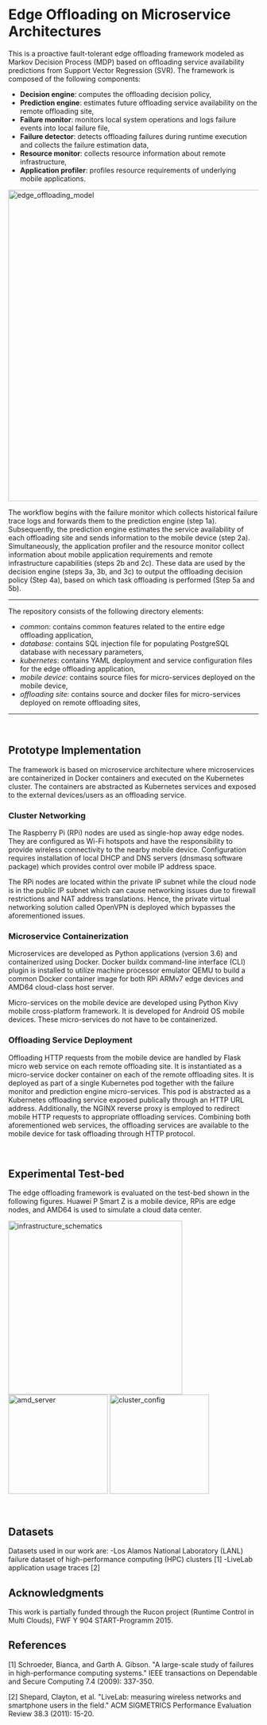 # Edge Offloading on Microservice Architectures
This is a proactive fault-tolerant edge offloading framework modeled as Markov Decision Process (MDP) based on offloading service availability predictions from Support Vector Regression (SVR). The framework is composed of the following components:

- **Decision engine**: computes the offloading decision policy,
- **Prediction engine**: estimates future offloading service availability on the remote offloading site,
- **Failure monitor**: monitors local system operations and logs failure events into local failure file,
- **Failure detector**: detects offloading failures during runtime execution and collects the failure estimation data,
- **Resource monitor**: collects resource information about remote infrastructure,
- **Application profiler**: profiles resource requirements of underlying mobile applications.

<img width="627" alt="edge_offloading_model" src="https://user-images.githubusercontent.com/89394269/153574960-a9df1b15-5ea7-42b3-90cc-59c6a149c1eb.png">

The workflow begins with the failure monitor which collects historical failure trace logs and forwards them to the prediction engine (step 1a). Subsequently, the prediction engine estimates the service availability of each offloading site and sends information to the mobile device (step 2a). Simultaneously, the application profiler and the resource monitor collect information about mobile application requirements and remote infrastructure capabilities (steps 2b and 2c). These data are used by the decision engine (steps 3a, 3b, and 3c) to output the offloading decision policy (Step 4a), based on which task offloading is performed (Step 5a and 5b).

<hr>

The repository consists of the following directory elements:

- *common*: contains common features related to the entire edge offloading application,
- *database*: contains SQL injection file for populating PostgreSQL database with necessary parameters,
- *kubernetes*: contains YAML deployment and service configuration files for the edge offloading application,
- *mobile device*: contains source files for micro-services deployed on the mobile device,
- *offloading site*: contains source and docker files for micro-services deployed on remote offloading sites,

<hr>

<br/>

## Prototype Implementation
The framework is based on microservice architecture where microservices are containerized in Docker containers and executed on the Kubernetes cluster. The containers are abstracted as Kubernetes services and exposed to the external devices/users as an offloading service. 

### Cluster Networking
The Raspberry Pi (RPi) nodes are used as single-hop away edge nodes. They are configured as Wi-Fi hotspots and have the responsibility to provide wireless connectivity to the nearby mobile device. Configuration requires installation of local DHCP and DNS servers (dnsmasq software package) which provides control over mobile IP address space.

The RPi nodes are located within the private IP subnet while the cloud node is in the public IP subnet which can cause networking issues due to firewall restrictions and NAT address translations. Hence, the private virtual networking solution called OpenVPN is deployed which bypasses the aforementioned issues.

### Microservice Containerization
Microservices are developed as Python applications (version 3.6) and containerized using Docker. Docker buildx command-line interface (CLI) plugin is installed to utilize machine processor emulator QEMU to build a common Docker container image for both RPi ARMv7 edge devices and AMD64 cloud-class host server. 

Micro-services on the mobile device are developed using Python Kivy mobile cross-platform framework. It is developed for Android OS mobile devices. These micro-services do not have to be containerized.

### Offloading Service Deployment
Offloading HTTP requests from the mobile device are handled by Flask micro web service on each remote offloading site. It is instantiated as a micro-service docker container on each of the remote offloading sites. It is deployed as part of a single Kubernetes pod together with the failure monitor and prediction engine micro-services. This pod is abstracted as a Kubernetes offloading service exposed publically through an HTTP URL address. Additionally, the NGINX reverse proxy is employed to redirect mobile HTTP requests to appropriate offloading services. Combining both aforementioned web services, the offloading services are available to the mobile device for task offloading through HTTP protocol.

<br/>

## Experimental Test-bed
The edge offloading framework is evaluated on the test-bed shown in the following figures. Huawei P Smart Z is a mobile device, RPis are edge nodes, and AMD64 is used to simulate a cloud data center.

<p align="left">
  <img width="350" alt="infrastructure_schematics" src="https://user-images.githubusercontent.com/89394269/153597551-3dd0423b-503e-4490-9047-90a9864c0e62.png">
  <img width="200" alt="amd_server" src="https://user-images.githubusercontent.com/89394269/153597579-d5386de8-a2d2-4339-9b5e-b0e8fa86eb3a.png">
  <img width="200" alt="cluster_config" src="https://user-images.githubusercontent.com/89394269/153598398-426704be-f909-4b3c-b98a-6717d0d43fab.png">
</p>

<br/>

## Datasets
Datasets used in our work are:
-Los Alamos National Laboratory (LANL) failure dataset of high-performance computing (HPC) clusters [1]
-LiveLab application usage traces [2]
<br/>

## Acknowledgments
This work is partially funded through the Rucon project (Runtime Control in Multi Clouds), FWF Y 904 START-Programm 2015.

## References
[1] Schroeder, Bianca, and Garth A. Gibson. "A large-scale study of failures in high-performance computing systems." IEEE transactions on Dependable and Secure Computing 7.4 (2009): 337-350.

[2] Shepard, Clayton, et al. "LiveLab: measuring wireless networks and smartphone users in the field." ACM SIGMETRICS Performance Evaluation Review 38.3 (2011): 15-20.
